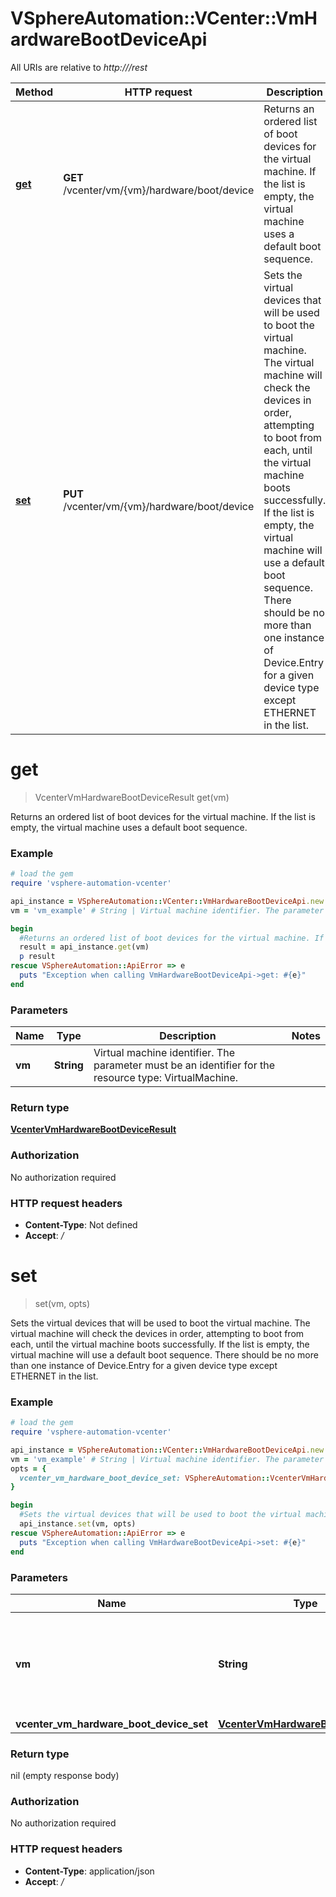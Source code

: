 # VSphereAutomation::VCenter::VmHardwareBootDeviceApi

All URIs are relative to *http:///rest*

Method | HTTP request | Description
------------- | ------------- | -------------
[**get**](VmHardwareBootDeviceApi.md#get) | **GET** /vcenter/vm/{vm}/hardware/boot/device | Returns an ordered list of boot devices for the virtual machine. If the list is empty, the virtual machine uses a default boot sequence.
[**set**](VmHardwareBootDeviceApi.md#set) | **PUT** /vcenter/vm/{vm}/hardware/boot/device | Sets the virtual devices that will be used to boot the virtual machine. The virtual machine will check the devices in order, attempting to boot from each, until the virtual machine boots successfully. If the list is empty, the virtual machine will use a default boot sequence. There should be no more than one instance of Device.Entry for a given device type except ETHERNET in the list.


# **get**
> VcenterVmHardwareBootDeviceResult get(vm)

Returns an ordered list of boot devices for the virtual machine. If the list is empty, the virtual machine uses a default boot sequence.

### Example
```ruby
# load the gem
require 'vsphere-automation-vcenter'

api_instance = VSphereAutomation::VCenter::VmHardwareBootDeviceApi.new
vm = 'vm_example' # String | Virtual machine identifier. The parameter must be an identifier for the resource type: VirtualMachine.

begin
  #Returns an ordered list of boot devices for the virtual machine. If the list is empty, the virtual machine uses a default boot sequence.
  result = api_instance.get(vm)
  p result
rescue VSphereAutomation::ApiError => e
  puts "Exception when calling VmHardwareBootDeviceApi->get: #{e}"
end
```

### Parameters

Name | Type | Description  | Notes
------------- | ------------- | ------------- | -------------
 **vm** | **String**| Virtual machine identifier. The parameter must be an identifier for the resource type: VirtualMachine. | 

### Return type

[**VcenterVmHardwareBootDeviceResult**](VcenterVmHardwareBootDeviceResult.md)

### Authorization

No authorization required

### HTTP request headers

 - **Content-Type**: Not defined
 - **Accept**: */*



# **set**
> set(vm, opts)

Sets the virtual devices that will be used to boot the virtual machine. The virtual machine will check the devices in order, attempting to boot from each, until the virtual machine boots successfully. If the list is empty, the virtual machine will use a default boot sequence. There should be no more than one instance of Device.Entry for a given device type except ETHERNET in the list.

### Example
```ruby
# load the gem
require 'vsphere-automation-vcenter'

api_instance = VSphereAutomation::VCenter::VmHardwareBootDeviceApi.new
vm = 'vm_example' # String | Virtual machine identifier. The parameter must be an identifier for the resource type: VirtualMachine.
opts = {
  vcenter_vm_hardware_boot_device_set: VSphereAutomation::VcenterVmHardwareBootDeviceSet.new # VcenterVmHardwareBootDeviceSet | 
}

begin
  #Sets the virtual devices that will be used to boot the virtual machine. The virtual machine will check the devices in order, attempting to boot from each, until the virtual machine boots successfully. If the list is empty, the virtual machine will use a default boot sequence. There should be no more than one instance of Device.Entry for a given device type except ETHERNET in the list.
  api_instance.set(vm, opts)
rescue VSphereAutomation::ApiError => e
  puts "Exception when calling VmHardwareBootDeviceApi->set: #{e}"
end
```

### Parameters

Name | Type | Description  | Notes
------------- | ------------- | ------------- | -------------
 **vm** | **String**| Virtual machine identifier. The parameter must be an identifier for the resource type: VirtualMachine. | 
 **vcenter_vm_hardware_boot_device_set** | [**VcenterVmHardwareBootDeviceSet**](VcenterVmHardwareBootDeviceSet.md)|  | [optional] 

### Return type

nil (empty response body)

### Authorization

No authorization required

### HTTP request headers

 - **Content-Type**: application/json
 - **Accept**: */*



